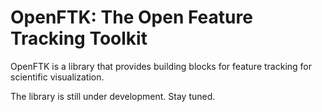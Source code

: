 # OpenFTK: The Open Feature Tracking Toolkit

OpenFTK is a library that provides building blocks for feature tracking for scientific visualization.

The library is still under development.  Stay tuned.
